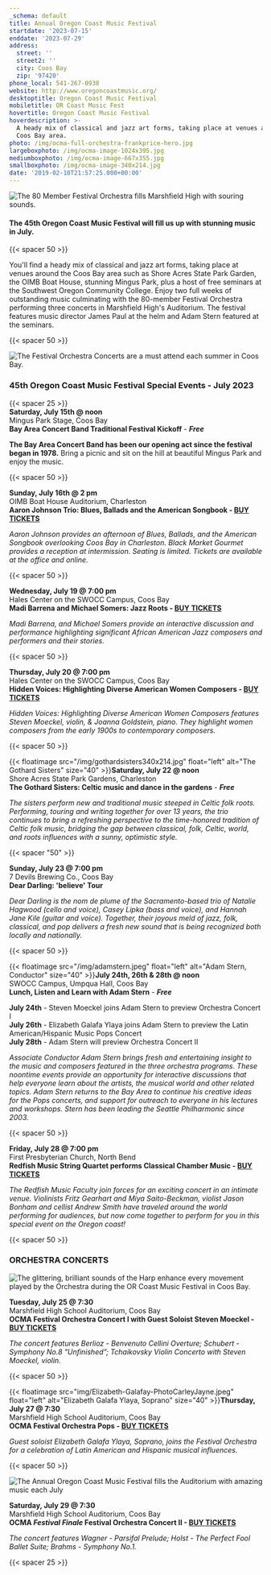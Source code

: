 ```yaml
---
_schema: default
title: Annual Oregon Coast Music Festival
startdate: '2023-07-15'
enddate: '2023-07-29'
address:
  street: ''
  street2: ''
  city: Coos Bay
  zip: '97420'
phone_local: 541-267-0938
website: http://www.oregoncoastmusic.org/
desktoptitle: Oregon Coast Music Festival
mobiletitle: OR Coast Music Fest
hovertitle: Oregon Coast Music Festival
hoverdescription: >-
  A heady mix of classical and jazz art forms, taking place at venues around the
  Coos Bay area. 
photo: /img/ocma-full-orchestra-frankprice-hero.jpg
largeboxphoto: /img/ocma-image-1024x395.jpg
mediumboxphoto: /img/ocma-image-667x355.jpg
smallboxphoto: /img/ocma-image-340x214.jpg
date: '2019-02-10T21:57:25.000+00:00'
---
```

![The 80 Member Festival Orchestra fills Marshfield High with souring sounds.](/img/ocma-pops-concert-frankprice-web.jpg "The Annual Oregon Coast Music Festival in Coos Bay - Photo by Frank Price")

#### **The 45th Oregon Coast Music Festival will fill us up with stunning music in July.**

{{< spacer 50 >}}

You'll find a heady mix of classical and jazz art forms, taking place at venues around the Coos Bay area such as Shore Acres State Park Garden, the OIMB Boat House, stunning Mingus Park, plus a host of free seminars at the Southwest Oregon Community College. Enjoy two full weeks of outstanding music culminating with the 80-member Festival Orchestra performing three concerts in Marshfield High's Auditorium. The festival features music director James Paul at the helm and Adam Stern featured at the seminars.

{{< spacer 50 >}}

![The Festival Orchestra Concerts are a must attend each summer in Coos Bay.](/img/ocma-orchestra-frankprice-web.jpg "The Oregon Coast Music Festival Orchestra - Photo by Frank Price")

### 45th Oregon Coast Music Festival Special Events - July 2023

{{< spacer 25 >}}<br>**Saturday, July 15th @ noon**<br>Mingus Park Stage, Coos Bay<br>**Bay Area Concert Band Traditional Festival Kickoff** - ***Free***

**The Bay Area Concert Band has been our opening act since the festival began in 1978.** Bring a picnic and sit on the hill at beautiful Mingus Park and enjoy the music.

{{< spacer 50 >}}

**Sunday, July 16th @ 2 pm**<br>OIMB Boat House Auditorium, Charleston<br>**Aaron Johnson Trio: Blues, Ballads and the American Songbook - <a target="_blank" href="https://checkout.square.site/buy/FF4ZH5VNWKXF3K4PGZUI7ILZ">BUY TICKETS</a>**

*Aaron Johnson provides an afternoon of Blues, Ballads, and the American Songbook overlooking Coos Bay in Charleston. Black Market Gourmet provides a reception at intermission. Seating is limited. Tickets are available at the office and online.*

{{< spacer 50 >}}

**Wednesday, July 19 @ 7:00 pm**<br>Hales Center on the SWOCC Campus, Coos Bay<br>**Madi Barrena and Michael Somers: Jazz Roots - <a target="_blank" href="https://checkout.square.site/buy/MYE3RPUCJK3ZPBZ3ASHKBEVX">BUY TICKETS</a>**

*Madi Barrena, and Michael Somers provide an interactive discussion and performance highlighting significant African American Jazz composers and performers and their stories.*

{{< spacer 50 >}}

**Thursday, July 20 @ 7:00 pm**<br>Hales Center on the SWOCC Campus, Coos Bay<br>**Hidden Voices: Highlighting Diverse American Women Composers - <a target="_blank" href="https://checkout.square.site/buy/XLQYZ5U62FKQGS7QQG6QEU2J">BUY TICKETS</a>**

*Hidden Voices: Highlighting Diverse American Women Composers features Steven Moeckel, violin, & Joanna Goldstein, piano. They highlight women composers from the early 1900s to contemporary composers.*

{{< spacer 50 >}}

{{< floatimage src="/img/gothardsisters340x214.jpg" float="left" alt="The Gothard Sisters" size="40" >}}**Saturday, July 22 @ noon**<br>Shore Acres State Park Gardens, Charleston<br>**The Gothard Sisters: Celtic music and dance in the gardens** - ***Free***

*The sisters perform new and traditional music steeped in Celtic folk roots. Performing, touring and writing together for over 13 years, the trio continues to bring a refreshing perspective to the time-honored tradition of Celtic folk music, bridging the gap between classical, folk, Celtic, world, and roots influences with a sunny, optimistic style.*

{{< spacer "50" >}}

**Sunday, July 23 @ 7:00 pm**<br>7 Devils Brewing Co., Coos Bay<br>**Dear Darling: 'believe' Tour**

*Dear Darling is the nom de plume of the Sacramento-based trio of Natalie Hagwood (cello and voice), Casey Lipka (bass and voice), and Hannah Jane Kile (guitar and voice). Together, their joyous meld of jazz, folk, classical, and pop delivers a fresh new sound that is being recognized both locally and nationally.*

{{< spacer 50 >}}

{{< floatimage src="/img/adamstern.jpeg" float="left" alt="Adam Stern, Conductor" size="40" >}}**July 24th, 26th & 28th @ noon**<br>SWOCC Campus, Umpqua Hall, Coos Bay<br>**Lunch, Listen and Learn with Adam Stern** - ***Free***

**July 24th** - Steven Moeckel joins Adam Stern to preview Orchestra Concert I<br>**July 26th** - Elizabeth Galafa Ylaya joins Adam Stern to preview the Latin American/Hispanic Music Pops Concert<br>**July 28th** - Adam Stern will preview Orchestra Concert II

*Associate Conductor Adam Stern brings fresh and entertaining insight to the music and composers featured in the three orchestra programs. These noontime events provide an opportunity for interactive discussions that help everyone learn about the artists, the musical world and other related topics. Adam Stern returns to the Bay Area to continue his creative ideas for the Pops concerts, and support for outreach to everyone in his lectures and workshops. Stern has been leading the Seattle Philharmonic since 2003.*

{{< spacer 50 >}}

**Friday, July 28 @ 7:00 pm**<br>First Presbyterian Church, North Bend<br>**Redfish Music String Quartet performs Classical Chamber Music - <a target="_blank" href="https://www.eventbrite.com/e/classical-chamber-music-performed-by-the-redfish-faculty-quartet-tickets-612292662837">BUY TICKETS</a>**

*The Redfish Music Faculty join forces for an exciting concert in an intimate venue. Violinists Fritz Gearhart and Miya Saito-Beckman, violist Jason Bonham and cellist Andrew Smith have traveled around the world performing for audiences, but now come together to perform for you in this special event on the Oregon coast!&nbsp;*

{{< spacer 50 >}}

### ORCHESTRA CONCERTS

![The glittering, brilliant sounds of the Harp enhance every movement played by the Orchestra during the OR Coast Music Festival in Coos Bay.](/img/ocma-harpist-frankprice-web.jpg "The Orchestra features the glittering sounds of the harp - Photo by Frank Price")

**Tuesday, July 25 @ 7:30**<br>Marshfield High School Auditorium, Coos Bay<br>**OCMA Festival Orchestra Concert I with Guest Soloist Steven Moeckel - <a target="_blank" href="https://checkout.square.site/buy/645R7MXRLINQS3FHOQW7TGPU">BUY TICKETS</a>**

*The concert features Berlioz - Benvenuto Cellini Overture; Schubert - Symphony No.8 "Unfinished”; Tchaikovsky Violin Concerto with Steven Moeckel, violin.*

{{< spacer 50 >}}

{{< floatimage src="img/Elizabeth-Galafay-PhotoCarleyJayne.jpeg" float="left" alt="Elizabeth Galafa Ylaya, Soprano" size="40" >}}**Thursday, July 27 @ 7:30**<br>Marshfield High School Auditorium, Coos Bay<br>**OCMA Festival Orchestra Pops - <a target="_blank" href="https://checkout.square.site/buy/SCLZCAQ67O2FSPOIODEJDW6G">BUY TICKETS</a>**

*Guest soloist Elizabeth Galafa Ylaya, Soprano, joins the Festival Orchestra for a celebration of Latin American and Hispanic musical influences.*

{{< spacer 50 >}}

![The Annual Oregon Coast Music Festival fills the Auditorium with amazing music each July](/img/ocma-cellist-frankprice-web.jpg "The Annual Oregon Coast Music Festival fills the Auditorium with amazing music each July - Photo by Frank Price")

**Saturday, July 29 @ 7:30**<br>Marshfield High School Auditorium, Coos Bay<br>**OCMA *Festival Finale* Festival Orchestra Concert II - <a target="_blank" href="https://checkout.square.site/buy/UPPN65MFJZTTXTVALA4LDXME">BUY TICKETS</a>**

*The concert features Wagner - Parsifal Prelude; Holst - The Perfect Fool Ballet Suite; Brahms - Symphony No.1.*

{{< spacer 25 >}}